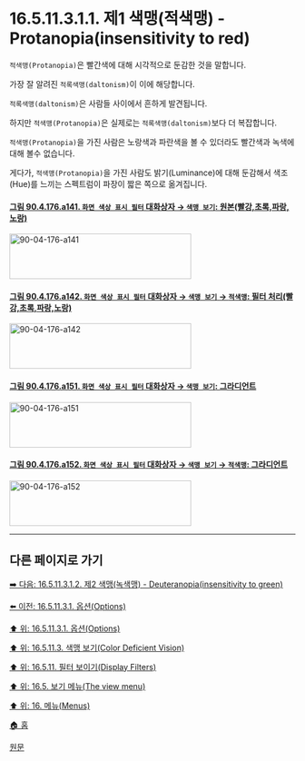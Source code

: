 # 16.5.11.3.1.1. 제1 색맹(적색맹) - Protanopia(insensitivity to red)

`적색맹(Protanopia)`은 빨간색에 대해 시각적으로 둔감한 것을 말합니다.

가장 잘 알려진 `적록색맹(daltonism)`이 이에 해당합니다.

`적록색맹(daltonism)`은 사람들 사이에서 흔하게 발견됩니다.

하지만 `적색맹(Protanopia)`은 실제로는 `적록색맹(daltonism)`보다 더 복잡합니다.

`적색맹(Protanopia)`을 가진 사람은 노랑색과 파란색을 볼 수 있더라도 빨간색과 녹색에 대해 볼수 없습니다.

게다가, `적색맹(Protanopia)`을 가진 사람도 밝기(Luminance)에 대해 둔감해서 색조(Hue)를 느끼는 스펙트럼이 파장이 짧은 쪽으로 옮겨집니다.

<a id="90-04-176-a141"></a>

#### [그림 90.4.176.a141. `화면 색상 표시 필터` 대화상자 → `색맹 보기`: 원본(빨강,초록,파랑,노랑)](./90-04-0176-color_display_filters.md#90-04-176-a141)
<img width="320" height="80" alt="90-04-176-a141" src="https://github.com/user-attachments/assets/b44de9d3-7ffe-4ee0-b2ba-7b9003b35c2e" />

<a id="90-04-176-a142"></a>

#### [그림 90.4.176.a142. `화면 색상 표시 필터` 대화상자 → `색맹 보기` → `적색맹`: 필터 처리(빨강,초록,파랑,노랑)](./90-04-0176-color_display_filters.md#90-04-176-a142)
<img width="320" height="80" alt="90-04-176-a142" src="https://github.com/user-attachments/assets/9146edf8-3fbd-4ed3-8b2e-93a165e05dae" />

<a id="90-04-176-a151"></a>

#### [그림 90.4.176.a151. `화면 색상 표시 필터` 대화상자 → `색맹 보기`: 그라디언트](./90-04-0176-color_display_filters.md#90-04-176-a151)
<img width="320" height="80" alt="90-04-176-a151" src="https://github.com/user-attachments/assets/cda1b15b-cac2-4841-8755-d1ff95a1b7e5" />

<a id="90-04-176-a152"></a>

#### [그림 90.4.176.a152. `화면 색상 표시 필터` 대화상자 → `색맹 보기` → `적색맹`: 그라디언트](./90-04-0176-color_display_filters.md#90-04-176-a152)
<img width="320" height="80" alt="90-04-176-a152" src="https://github.com/user-attachments/assets/1e2739e3-c611-458e-8ad6-717b9ebc4894" />

***

## 다른 페이지로 가기

[➡️ 다음: 16.5.11.3.1.2. 제2 색맹(녹색맹) - Deuteranopia(insensitivity to green)](./16-05-11-03-01-02-deuteranopia.md)

[⬅️ 이전: 16.5.11.3.1. 옵션(Options)](./16-05-11-03-01-00-options.md)

[⬆️ 위: 16.5.11.3.1. 옵션(Options)](./16-05-11-03-01-00-options.md)

[⬆️ 위: 16.5.11.3. 색맹 보기(Color Deficient Vision)](./16-05-11-03-00-color_deficient_vision.md)

[⬆️ 위: 16.5.11. 필터 보이기(Display Filters)](./16-05-11-00-display-filters.md)

[⬆️ 위: 16.5. 보기 메뉴(The view menu)](./16-05-00-the-view-menu.md)

[⬆️ 위: 16. 메뉴(Menus)](./16-00-menus.md)

[🏠 홈](./00-home.md)

[원문](https://docs.gimp.org/2.10/ko/gimp-display-filter-dialog.html#idm25809)